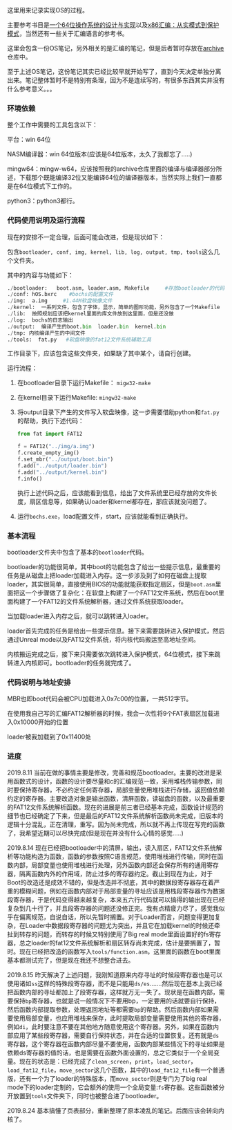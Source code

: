 这里用来记录实现OS的过程。

主要参考书目是[一个64位操作系统的设计与实现](https://book.douban.com/subject/30222325/)以及[x86汇编：从实模式到保护模式](https://book.douban.com/subject/20492528/)，当然还有一些关于汇编语言的参考书。

这里会包含一份OS笔记，另外相关的是汇编的笔记，但是后者暂时存放在[archive](https://github.com/stan12138/archive/tree/master/study_notes)仓库中。

至于上述OS笔记，这份笔记其实已经比较早就开始写了，直到今天决定单独分离出来。笔记整体暂时不是特别有条理，因为不是连续写的，有很多东西其实并没有什么参考意义。。。

### 环境依赖

整个工作中需要的工具包含以下：

平台：win 64位

NASM编译器：win 64位版本(应该是64位版本，太久了我都忘了.....)

mingw64：mingw-w64，应该按照我的archive仓库里面的编译与编译器部分所述，下载那个既能编译32位又能编译64位的编译器版本，当然实际上我们一直都是在64位模式下工作的。

python3：python3都行。

### 代码使用说明及运行流程

现在的安排不一定合理，后面可能会改进，但是现状如下：

包含`bootloader, conf, img, kernel, lib, log, output, tmp, tools`这么几个文件夹。

其中的内容与功能如下：

~~~python
./bootloader:   boot.asm, loader.asm, Makefile     #存放bootloader的代码，以及编译脚本
./conf: hOS.bxrc    #bochs的配置文件
./img:  a.img     #1.44M软盘映像文件
./kernel:  一系列文件，包含了字体，显示，简单的图形功能，另外包含了一个Makefile
./lib:  按照规划应该把kernel里面的库文件放到这里面，但是还没做
./log:  bochs的日志输出
./output:  编译产生的boot.bin  loader.bin  kernel.bin
./tmp: 内核编译产生的中间文件
./tools:  fat.py   #软盘映像的fat12文件系统辅助工具
~~~

工作目录下，应该包含这些文件夹，如果缺了其中某个，请自行创建。

运行流程：

1. 在bootloader目录下运行Makefile： `migw32-make`

2. 在kernel目录下运行Makefile:  `mingw32-make`

3. 将output目录下产生的文件写入软盘映像，这一步需要借助python和`fat.py`的帮助，执行下述代码：

    ~~~python
    from fat import FAT12
    
    f = FAT12("../img/a.img")
    f.create_empty_img()
    f.set_mbr("../output/boot.bin")
    f.add("../output/loader.bin")
    f.add("../output/kernel.bin")
    f.info()
    ~~~

    执行上述代码之后，应该能看到信息，给出了文件系统里已经存放的文件长度，扇区信息等，如果确认loader和kernel都存在，那应该就没问题了。

4. 运行`bochs.exe`，load配置文件，start，应该就能看到正确执行。





### 基本流程

bootloader文件夹中包含了基本的`bootloader`代码。

bootloader的功能很简单，其中boot的功能包含了给出一些提示信息，最重要的任务是从磁盘上把loader加载进入内存。这一步涉及到了如何在磁盘上提取loader，其实很简单，直接使用BIOS的功能就能获取指定扇区，但是`boot.asm`里面把这一个步骤做了复杂化：在软盘上构建了一个FAT12文件系统，然后在boot里面构建了一个FAT12的文件系统解析器，通过文件系统获取loader。

当加载loader进入内存之后，就可以跳转进入loader。

loader首先完成的任务是给出一些提示信息。接下来需要跳转进入保护模式，然后通过Unreal mode以及FAT12文件系统，将内核代码搬运至高地址空间。

内核搬运完成之后，接下来只需要依次跳转进入保护模式，64位模式，接下来跳转进入内核即可。bootloader的任务就完成了。



### 代码说明与地址安排

MBR也即boot代码会被CPU加载进入0x7c00的位置，一共512字节。

在使用我自己写的汇编FAT12解析器的时候，我会一次性将9个FAT表扇区加载进入0x10000开始的位置

loader被我加载到了0x11400处







### 进度

2019.8.11  当前在做的事情主要是修改，完善和规范bootloader。主要的改进是采用函数式的设计，函数的设计要尽量和c的汇编规范一致，采用堆栈传输参数，同时要保持寄存器，不必约定任何寄存器，局部变量使用堆栈进行存储，返回值依赖约定的寄存器。主要改造对象是输出函数，清屏函数，读磁盘的函数，以及最重要的FAT12文件系统解析函数。现在的进展是前三者已经基本完成，函数设计规范的细节也已经确定了下来，但是最后的FAT12文件系统解析函数尚未完成，旧版本的逻辑十分混乱，正在清理，重写。因为尚未完成，所以就不再上传现在写完的函数了，我希望近期可以尽快完成(但是现在并没有什么心情的感觉.....)

2019.8.14  现在已经把bootloader中的清屏，输出，读入扇区，FAT12文件系统解析等功能构造为函数，函数的参数按照C语言规范，使用堆栈进行传输，同时在函数内部，局部变量也使用堆栈进行处理，另外函数内部还会保存所有的通用寄存器，隔离函数内外的作用域，防止过多的寄存器约定。截止到现在为止，对于Boot的改造还是成效不错的，但是改造并不彻底，其中的数据段寄存器存在着严重的模糊问题，例如在函数内部对于局部变量的寻址应该是用栈段寄存器作为数据段寄存器，于是代码变得越来越复杂，本来五六行代码就可以搞得的输出现在已经复杂到几十行了，并且段寄存器的问题还没修正完。我有点精疲力尽了，感觉我似乎在偏离规范，自说自话，所以先暂时搁置。对于Loader而言，问题变得更加复杂，在Loader中数据段寄存器的问题尤为突出，并且它在加载kernel的时候还牵扯到转存的问题，而转存的时候又特别使用了Big real mode里面设置好的fs寄存器，总之loader的fat12文件系统解析和扇区转存尚未完成，估计是要搁置了，暂时。现在已经把改造的函数写入`tools/function.asm`，这里面的函数在boot里面基本都测试完了，但是现在我还不想整合进去。

2019.8.15 昨天解决了上述问题，我刚知道原来内存寻址的时候段寄存器也是可以使用诸如`ss`这样的特殊段寄存器，而不是只能用`ds/es`.......然后现在基本上我已经把函数内部的寻址都加上了段寄存器，这样就万无一失了。现状是在函数内部，需要保持`bp`寄存器，也就是说一般情况下不要用bp，一定要用的话就要自行保持，然后函数内部提取参数，处理返回地址等都需要`bp`的帮助。然后函数内部如果需要使用局部变量，也应用堆栈来保存，此时提取局部变量需要使用其他的寄存器，例如`di`，此时要注意不要在其他地方随意使用这个寄存器。另外，如果在函数内部应用了某些段寄存器，需要自行保持状态，并在合适的位置恢复。还有就是`ds`寄存器，这个寄存器在函数内部尽量不要使用，函数内部某些情况下的寻址如果是依赖ds寄存器的值的话，也是需要在函数外面设置的，总之它类似于一个全局变量。现在的状态是：已经完成了`clean_screen`，`print`，`load_sector`，`load_fat12_file`，`move_sector`这几个函数，其中的`load_fat12_file`有一个普通版，还有一个为了loader的特殊版本，而`move_sector`则是专门为了big real mode下的loader定制的，它会额外的使用一个全局变量:`fs`寄存器。这些函数被分开放置到`tools`文件夹下，同时也被整合进了bootloader。

2019.8.24 基本搞懂了页表部分，重新整理了原本凌乱的笔记。后面应该会转向内核了。